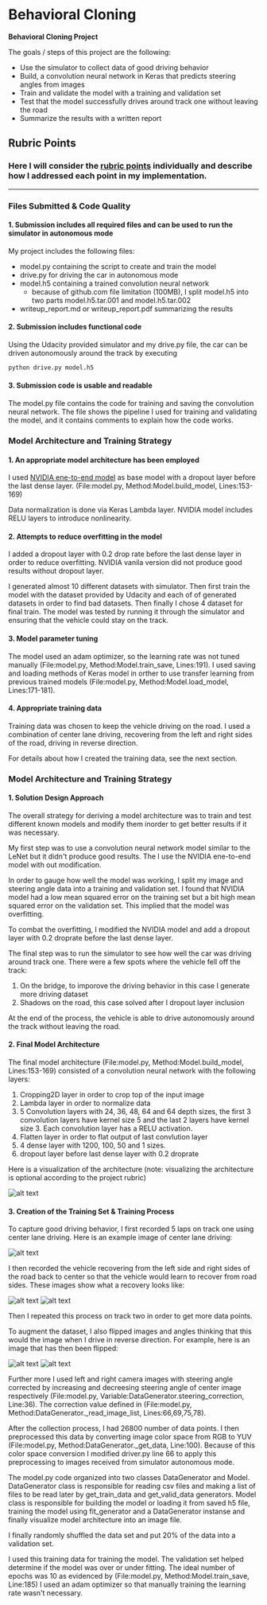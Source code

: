 # **Behavioral Cloning** 

**Behavioral Cloning Project**

The goals / steps of this project are the following:
* Use the simulator to collect data of good driving behavior
* Build, a convolution neural network in Keras that predicts steering angles from images
* Train and validate the model with a training and validation set
* Test that the model successfully drives around track one without leaving the road
* Summarize the results with a written report


[//]: # (Image References)

[image1]: ./examples/model.svg "Model Visualization"
[image2]: ./examples/center_of_road.jpg "Center of road"
[image3]: ./examples/recover_from_right.jpg "Recovery Image"
[image4]: ./examples/recover_from_left.jpg "Recovery Image"
[image6]: ./examples/normal.jpg "Normal Image"
[image7]: ./examples/flipped.jpg "Flipped Image"

## Rubric Points
### Here I will consider the [rubric points](https://review.udacity.com/#!/rubrics/432/view) individually and describe how I addressed each point in my implementation.  

---
### Files Submitted & Code Quality

#### 1. Submission includes all required files and can be used to run the simulator in autonomous mode

My project includes the following files:
* model.py containing the script to create and train the model
* drive.py for driving the car in autonomous mode
* model.h5 containing a trained convolution neural network 
    * because of github.com file limitation (100MB), I split model.h5 into two parts model.h5.tar.001 and model.h5.tar.002
* writeup_report.md or writeup_report.pdf summarizing the results

#### 2. Submission includes functional code
Using the Udacity provided simulator and my drive.py file, the car can be driven autonomously around the track by executing 
```sh
python drive.py model.h5
```

#### 3. Submission code is usable and readable

The model.py file contains the code for training and saving the convolution neural network. The file shows the pipeline I used for training and validating the model, and it contains comments to explain how the code works.

### Model Architecture and Training Strategy

#### 1. An appropriate model architecture has been employed

I used [NVIDIA ene-to-end model](https://arxiv.org/abs/1604.07316) as base model with a dropout layer before the last dense layer. (File:model.py, Method:Model.build_model, Lines:153-169)

Data normalization is done via Keras Lambda layer. NVIDIA model includes RELU layers to introduce nonlinearity.

#### 2. Attempts to reduce overfitting in the model

I added a dropout layer with 0.2 drop rate before the last dense layer in order to reduce overfitting.
NVIDIA vanila version did not produce good results without dropout layer.

I generated almost 10 different datasets with simulator. Then first train the model with the dataset provided by Udacity and each of of generated datasets in order to find bad datasets. Then finally I chose 4 dataset for final train. The model was tested by running it through the simulator and ensuring that the vehicle could stay on the track.

#### 3. Model parameter tuning

The model used an adam optimizer, so the learning rate was not tuned manually (File:model.py, Method:Model.train_save, Lines:191).
I used saving and loading methods of Keras model in orther to use transfer learning from previous trained models (File:model.py, Method:Model.load_model, Lines:171-181).

#### 4. Appropriate training data

Training data was chosen to keep the vehicle driving on the road. I used a combination of center lane driving, recovering from the left and right sides of the road, driving in reverse direction.

For details about how I created the training data, see the next section. 

### Model Architecture and Training Strategy

#### 1. Solution Design Approach

The overall strategy for deriving a model architecture was to train and test different known models and modify them inorder to get better results if it was necessary.

My first step was to use a convolution neural network model similar to the LeNet but it didn't produce good results. The I use the NVIDIA ene-to-end model with out modification.

In order to gauge how well the model was working, I split my image and steering angle data into a training and validation set. I found that NVIDIA model had a low mean squared error on the training set but a bit high mean squared error on the validation set. This implied that the model was overfitting. 

To combat the overfitting, I modified the NVIDIA model and add a dropout layer with 0.2 droprate before the last dense layer.

The final step was to run the simulator to see how well the car was driving around track one. There were a few spots where the vehicle fell off the track:
1. On the bridge, to imporove the driving behavior in this case I generate more driving dataset
2. Shadows on the road, this case solved after I dropout layer inclusion

At the end of the process, the vehicle is able to drive autonomously around the track without leaving the road.

#### 2. Final Model Architecture

The final model architecture (File:model.py, Method:Model.build_model, Lines:153-169) consisted of a convolution neural network with the following layers:
1. Cropping2D layer in order to crop top of the input image
2. Lambda layer in order to normalize data
3. 5 Convolution layers with 24, 36, 48, 64 and 64 depth sizes, the first 3 convolution layers have kernel size 5 and the last 2 layers have kernel size 3. Each convolution layer has a RELU activation.
4. Flatten layer in order to flat output of last convlution layer
5. 4 dense layer with 1200, 100, 50 and 1 sizes.
6. dropout layer before last dense layer with 0.2 droprate


Here is a visualization of the architecture (note: visualizing the architecture is optional according to the project rubric)

![alt text][image1]

#### 3. Creation of the Training Set & Training Process

To capture good driving behavior, I first recorded 5 laps on track one using center lane driving. Here is an example image of center lane driving:

![alt text][image2]

I then recorded the vehicle recovering from the left side and right sides of the road back to center so that the vehicle would learn to recover from road sides. These images show what a recovery looks like:

![alt text][image3]
![alt text][image4]

Then I repeated this process on track two in order to get more data points.

To augment the dataset, I also flipped images and angles thinking that this would the image when I drive in reverse direction. For example, here is an image that has then been flipped:

![alt text][image6]
![alt text][image7]

Further more I used left and right camera images with steering angle corrected by increasing and decreesing steering angle of center image respectively (File:model.py, Variable:DataGenerator.steering\_correction, Line:36). The correction value defined in (File:model.py, Method:DataGenerator.\_read\_image\_list, Lines:66,69,75,78).

After the collection process, I had 26800 number of data points. I then preprocessed this data by converting image color space from RGB to YUV (File:model.py, Method:DataGenerator.\_get\_data, Line:100). Because of this color space conversion I modified driver.py line 66 to apply this preprocessing to images received from simulator autonomous mode.

The model.py code organized into two classes DataGenerator and Model. DataGenerator class is responsible for reading csv files and making a list of files to be read later by get\_train\_data and get\_valid\_data generators. Model class is responsible for building the model or loading it from saved h5 file, training the model using fit_generator and a DataGenerator instanse and finally visualize model architecture into an image file.

I finally randomly shuffled the data set and put 20% of the data into a validation set. 

I used this training data for training the model. The validation set helped determine if the model was over or under fitting. The ideal number of epochs was 10 as evidenced by (File:model.py, Method:Model.train_save, Line:185) I used an adam optimizer so that manually training the learning rate wasn't necessary.
